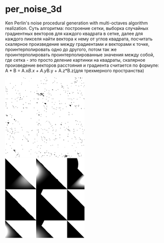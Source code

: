 # per_noise_3d
Ken Perlin's noise procedural generation with multi-octaves algorithm realization.
Суть алгоритма:
построение сетки, выборка случайных градиентных векторов для каждого квадрата в сетке, далее для каждого пикселя найти вектора к нему от углов квадрата, посчитать скалярное произведение между градиентами и векторами к точке, проинтерполировать одно до другого, потом так же проинтерполировать проинтерполированные значения между собой, где сетка - это просто деление картинки на квадраты, скалярное произведение векторов расстояния и градиента считается по формуле: A * B = A.x*B.x + A.y*B.y + A.z*B.z(для трехмерного пространства)


![alt text](https://github.com/Refffy/per_noise_3d/blob/master/octaves.png?raw=true)
![alt text](https://github.com/Refffy/per_noise_3d/blob/master/no_octaves.png?raw=true)
